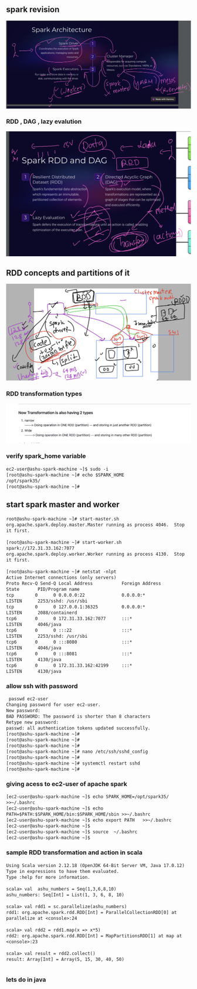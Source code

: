 ## spark revision 

<img src="rev1.png">

### RDD , DAG , lazy evalution 

<img src="rev2.png">

## RDD concepts and partitions of it 

<img src="rdd1.png">

### RDD transformation types 

<img src="rdd2.png">

### verify spark_home variable 

```
ec2-user@ashu-spark-machine ~]$ sudo -i
[root@ashu-spark-machine ~]# echo $SPARK_HOME
/opt/spark35/
[root@ashu-spark-machine ~]# 

```
## start spark master and worker 

```
root@ashu-spark-machine ~]# start-master.sh 
org.apache.spark.deploy.master.Master running as process 4046.  Stop it first.

[root@ashu-spark-machine ~]# start-worker.sh   spark://172.31.33.162:7077
org.apache.spark.deploy.worker.Worker running as process 4130.  Stop it first.

[root@ashu-spark-machine ~]# netstat -nlpt
Active Internet connections (only servers)
Proto Recv-Q Send-Q Local Address           Foreign Address         State       PID/Program name    
tcp        0      0 0.0.0.0:22              0.0.0.0:*               LISTEN      2253/sshd: /usr/sbi 
tcp        0      0 127.0.0.1:36325         0.0.0.0:*               LISTEN      2088/containerd     
tcp6       0      0 172.31.33.162:7077      :::*                    LISTEN      4046/java           
tcp6       0      0 :::22                   :::*                    LISTEN      2253/sshd: /usr/sbi 
tcp6       0      0 :::8080                 :::*                    LISTEN      4046/java           
tcp6       0      0 :::8081                 :::*                    LISTEN      4130/java           
tcp6       0      0 172.31.33.162:42199     :::*                    LISTEN      4130/java       

```

### allow ssh with password 

```
 passwd ec2-user
Changing password for user ec2-user.
New password: 
BAD PASSWORD: The password is shorter than 8 characters
Retype new password: 
passwd: all authentication tokens updated successfully.
[root@ashu-spark-machine ~]# 
[root@ashu-spark-machine ~]# 
[root@ashu-spark-machine ~]# 
[root@ashu-spark-machine ~]# nano /etc/ssh/sshd_config 
[root@ashu-spark-machine ~]# 
[root@ashu-spark-machine ~]# systemctl restart sshd 
[root@ashu-spark-machine ~]# 

```

### giving acess to ec2-user of apache spark 

```
[ec2-user@ashu-spark-machine ~]$ echo SPARK_HOME=/opt/spark35/ >>~/.bashrc 
[ec2-user@ashu-spark-machine ~]$ echo PATH=$PATH:$SPARK_HOME/bin:$SPARK_HOME/sbin >>~/.bashrc 
[ec2-user@ashu-spark-machine ~]$ echo export PATH   >>~/.bashrc 
[ec2-user@ashu-spark-machine ~]$ 
[ec2-user@ashu-spark-machine ~]$ source  ~/.bashrc 
[ec2-user@ashu-spark-machine ~]$ 

```
### sample RDD transformation and action  in scala 

```
Using Scala version 2.12.18 (OpenJDK 64-Bit Server VM, Java 17.0.12)
Type in expressions to have them evaluated.
Type :help for more information.

scala> val  ashu_numbers = Seq(1,3,6,8,10)
ashu_numbers: Seq[Int] = List(1, 3, 6, 8, 10)

scala> val rdd1 = sc.parallelize(ashu_numbers)
rdd1: org.apache.spark.rdd.RDD[Int] = ParallelCollectionRDD[0] at parallelize at <console>:24

scala> val rdd2 = rdd1.map(x => x*5)
rdd2: org.apache.spark.rdd.RDD[Int] = MapPartitionsRDD[1] at map at <console>:23

scala> val result = rdd2.collect()
result: Array[Int] = Array(5, 15, 30, 40, 50)


```

### lets do in java 

```

```
